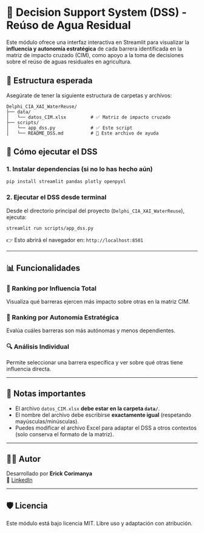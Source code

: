 
# 🧠 Decision Support System (DSS) - Reúso de Agua Residual

Este módulo ofrece una interfaz interactiva en Streamlit para visualizar la **influencia y autonomía estratégica** de cada barrera identificada en la matriz de impacto cruzado (CIM), como apoyo a la toma de decisiones sobre el reúso de aguas residuales en agricultura.

## 📂 Estructura esperada

Asegúrate de tener la siguiente estructura de carpetas y archivos:

```
Delphi_CIA_XAI_WaterReuse/
├── data/
│   └── datos_CIM.xlsx         # ✅ Matriz de impacto cruzado
├── scripts/
│   └── app_dss.py             # ✅ Este script
│   └── README_DSS.md          # 📘 Este archivo de ayuda
```

## 🚀 Cómo ejecutar el DSS

### 1. Instalar dependencias (si no lo has hecho aún)

```bash
pip install streamlit pandas plotly openpyxl
```

### 2. Ejecutar el DSS desde terminal

Desde el directorio principal del proyecto (`Delphi_CIA_XAI_WaterReuse`), ejecuta:

```bash
streamlit run scripts/app_dss.py
```

👉 Esto abrirá el navegador en: `http://localhost:8501`

---

## 📊 Funcionalidades

### 🔸 Ranking por Influencia Total
Visualiza qué barreras ejercen más impacto sobre otras en la matriz CIM.

### 🔸 Ranking por Autonomía Estratégica
Evalúa cuáles barreras son más autónomas y menos dependientes.

### 🔍 Análisis Individual
Permite seleccionar una barrera específica y ver sobre qué otras tiene influencia directa.

---

## 📌 Notas importantes

- El archivo `datos_CIM.xlsx` **debe estar en la carpeta `data/`**.
- El nombre del archivo debe escribirse **exactamente igual** (respetando mayúsculas/minúsculas).
- Puedes modificar el archivo Excel para adaptar el DSS a otros contextos (solo conserva el formato de la matriz).

---

## 👨‍💻 Autor

Desarrollado por **Erick Corimanya**  
🔗 [LinkedIn](https://www.linkedin.com/in/mcorimanya)

---

## 🛡️ Licencia

Este módulo está bajo licencia MIT. Libre uso y adaptación con atribución.
